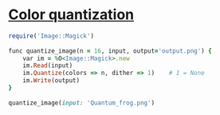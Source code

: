 [1]: https://rosettacode.org/wiki/Color_quantization

# [Color quantization][1]

```ruby
require('Image::Magick')
 
func quantize_image(n = 16, input, output='output.png') {
    var im = %O<Image::Magick>.new
    im.Read(input)
    im.Quantize(colors => n, dither => 1)    # 1 = None
    im.Write(output)
}
 
quantize_image(input: 'Quantum_frog.png')
```